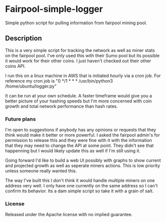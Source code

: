 # Fairpool-simple-logger
Simple python script for pulling information from fairpool mining pool. 


## Description
This is a very simple script for tracking the network as well as miner stats on the fairpool pool. I've only used this with their Sumo pool but its possible it would work for their other coins. I just haven't checked out their other coins API.

I run this on a linux machine in AWS that is initiated hourly via a cron job. For reference my cron job is "0 */1 * * * /usr/bin/python3 /home/ubuntu/logger.py"

It can be run at your own schedule. A faster timeframe would give you a better picture of your hashing speeds but I'm more concerned with coin growth and total network performance than hash rates. 

### Future plans

I'm open to suggestions if anybody has any opinions or requests that they think would make it better or more powerful. I asked the fairpool admin's for permission to release this and they were fine with it with the information that they may need to change the API at some point. They didn't see that happenning but I would likely update this as well if I'm still using it. 

Going forward I'd like to build a web UI possibly with graphs to show current and projected growth as well as seperate miners actions. This is low priority unless someone really wanted this.

The way I've built this I don't think it would handle multiple miners on one address very well. I only have one currently on the same address so I can't confirm its behavior. Its a dam simple script so take it with a grain of salt. 

### License

Released under the Apache license with no implied guarantee. 
